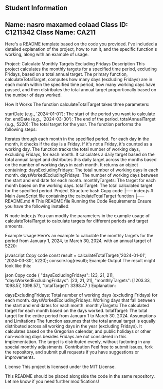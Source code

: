 ## Student Information
Name: nasro maxamed colaad
Class ID: C1211342
Class Name: CA211
----

Here's a README template based on the code you provided. I've included a detailed explanation of the project, how to run it, and the specific function's working, along with an example of usage.

Project: Calculate Monthly Targets Excluding Fridays
Description
This project calculates the monthly targets for a specified time period, excluding Fridays, based on a total annual target. The primary function, calculateTotalTarget, computes how many days (excluding Fridays) are in each month within the specified time period, how many working days have passed, and then distributes the total annual target proportionally based on the number of days worked.

How It Works
The function calculateTotalTarget takes three parameters:

startDate (e.g., '2024-01-01'): The start of the period you want to calculate for.
endDate (e.g., '2024-03-30'): The end of the period.
totalAnnualTarget (e.g., 5220): The total target for the year.
The function performs the following steps:

Iterates through each month in the specified period.
For each day in the month, it checks if the day is a Friday. If it's not a Friday, it's counted as a working day.
The function tracks the total number of working days, excluding Fridays, for each month.
It calculates a daily target based on the total annual target and distributes this daily target across the months based on the number of working days in each month.
It returns an object containing:
daysExcludingFridays: The total number of working days in each month.
daysWorkedExcludingFridays: The number of working days between the start and end date for each month.
monthlyTargets: The target for each month based on the working days.
totalTarget: The total calculated target for the specified period.
Project Structure
bash
Copy code
├── index.js   # Main JavaScript file containing the calculateTotalTarget function
├── README.md  # This README file
Running the Code
Requirements
Ensure you have the following installed:

N
node index.js
You can modify the parameters in the example usage of calculateTotalTarget to calculate targets for different periods and target amounts.

Example Usage
Here’s an example to calculate the monthly targets for the period from January 1, 2024, to March 30, 2024, with an annual target of 5220:

javascript
Copy code
const result = calculateTotalTarget('2024-01-01', '2024-03-30', 5220);
console.log(result);
Example Output
The result might look like this:

json
Copy code
{
  "daysExcludingFridays": [23, 21, 21],
  "daysWorkedExcludingFridays": [23, 21, 21],
  "monthlyTargets": [1203.33, 1098.57, 1098.57],
  "totalTarget": 3398.47
}
Explanation:

daysExcludingFridays: Total number of working days (excluding Fridays) for each month.
daysWorkedExcludingFridays: Working days that fall between the start and end dates for each month.
monthlyTargets: The calculated target for each month based on the days worked.
totalTarget: The total target for the entire period from January 1 to March 30, 2024.
Assumptions and Limitations
The function assumes that the total annual target is equally distributed across all working days in the year (excluding Fridays).
It calculates based on the Gregorian calendar, and public holidays or other non-working days besides Fridays are not considered in this implementation.
The target is distributed evenly, without factoring in any special monthly adjustments.
Contribution
Feel free to submit issues, fork the repository, and submit pull requests if you have suggestions or improvements.

License
This project is licensed under the MIT License.

This README should be placed alongside the code in the same repository. Let me know if you need further modifications!






